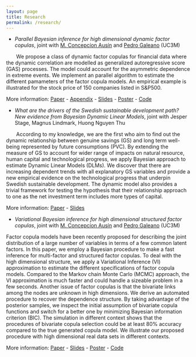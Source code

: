 ```yaml
---
layout: page
title: Research
permalink: /research/
---
```



* *Parallel Bayesian inference for high dimensional dynamic factor copulas*, joint with [M. Concepcíon Ausín](http://portal.uc3m.es/portal/page/portal/dpto_estadistica/personal/Concepcion_Ausin) and [Pedro Galeano](http://portal.uc3m.es/portal/page/portal/dpto_estadistica/home/members/pedro_galeano_san_miguel) (UC3M)

&nbsp;&nbsp;&nbsp;&nbsp;&nbsp;&nbsp;  We propose a class of dynamic factor copulas for financial data where the dynamic correlation are modelled as generalized autoregressive score (GAS) processes. The model could account for the asymmetric dependence in extreme events. 
We implement an parallel algorithm to estimate the different pamameters of the factor copula models.
An empirical example is illustrated for the stock price of 150 companies listed in S&P500. 


More information: [Paper](https://github.com/hoanguc3m/Talk/raw/master/01_Dyfacopula/WP1-24-09-2017.pdf) -
[Appendix](https://github.com/hoanguc3m/Talk/raw/master/01_Dyfacopula/WP1_onlineAp.pdf) -
[Slides](https://github.com/hoanguc3m/Talk/raw/master/01_Dyfacopula/sevilla_pre.pdf) - 
[Poster](https://github.com/hoanguc3m/Talk/raw/master/01_Dyfacopula/poster_ISBA.pdf) - [Code](https://github.com/hoanguc3m/FactorCopula) 

* *What are the drivers of the Swedish sustainable development path? New evidence from Bayesian Dynamic Linear Models*, joint with Jesper Stage, Magnus Lindmark, Huong Nguyen Thu

&nbsp;&nbsp;&nbsp;&nbsp;&nbsp;&nbsp;  According to my knowledge, we are the first who aim to find out the dynamic relationship between genuine savings (GS) and long term well-being represented by future consumptions (PVC). By extending the measure of GS to account for wider range of impacts on natural resource, human capital and technological progress, we  apply Bayesian approach to estimate Dynamic Linear Models (DLMs). We discover that there are increasing dependent trends with all explanatory GS variables and provide a new empirical evidence on the technological progress that underpin Swedish sustainable development.  The dynamic model also provides a trivial framework for testing the hypothesis that their relationship approach to one as the net investment term includes more types of capital.

More information: [Paper](https://github.com/hoanguc3m/Talk/raw/master/00_sustaindev/20170308.pdf) - 
[Slides](https://github.com/hoanguc3m/Talk/raw/master/00_sustaindev/slide20170623.pdf) 


 
* *Variational Bayesian inference for high dimensional structured factor copulas*, joint with [M. Concepcíon Ausín](http://portal.uc3m.es/portal/page/portal/dpto_estadistica/personal/Concepcion_Ausin) and [Pedro Galeano](http://portal.uc3m.es/portal/page/portal/dpto_estadistica/home/members/pedro_galeano_san_miguel) (UC3M)

Factor copula models have been recently proposed for describing the joint distribution of a large number of variables in terms of a few common latent factors. 
In this paper, we employ a Bayesian procedure to make a fast inference for multi-factor and structured factor copulas. 
To deal with the high dimensional structure, we apply a Variational Inference (VI) approximation to estimate the different specifications of factor copula models. 
Compared to the Markov chain Monte Carlo (MCMC) approach, the VI approximation is much faster and could handle a sizeable problem in a few seconds.
Another issue of factor copulas is that the bivariate links among the nodes are unknown in high dimensions. We derive an automated procedure to recover the dependence structure. By taking advantage of the posterior samples, we inspect the initial assumption of bivariate copula functions and switch for a better one by minimizing Bayesian information criterion (BIC). 
The simulation in different context shows that the procedures of bivariate copula selection could be at least 80\% accuracy compared to the true generated copula model. We illustrate our proposed procedure with high dimensional real data sets in different contexts.

More information: [Paper]() -
[Slides]() - 
[Poster](https://github.com/hoanguc3m/Talk/raw/master/02_vifcop/poster2.pdf) - [Code](https://github.com/hoanguc3m/vifcopula) 

